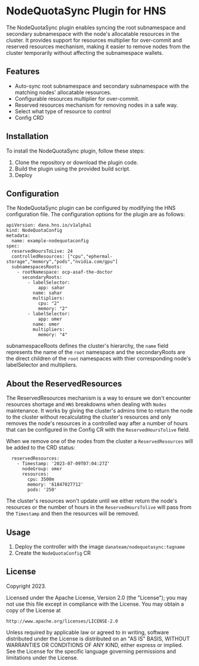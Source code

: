 # NodeQuotaSync Plugin for HNS

The NodeQuotaSync plugin enables syncing the root subnamespace and secondary subnamespace with the node's allocatable resources in the cluster. It provides support for resources multiplier for over-commit and reserved resources mechanism, making it easier to remove nodes from the cluster temporarily without affecting the subnamespace wallets.

## Features

- Auto-sync root subnamespace and secondary subnamespace with the matching nodes' allocatable resources.
- Configurable resources multiplier for over-commit.
- Reserved resources mechanism for removing nodes in a safe way.
- Select what type of resource to control
- Config CRD

## Installation

To install the NodeQuotaSync plugin, follow these steps:

1. Clone the repository or download the plugin code.
2. Build the plugin using the provided build script.
3. Deploy

## Configuration 

The NodeQuotaSync plugin can be configured by modifying the HNS configuration file. The configuration options for the plugin are as follows:

```
apiVersion: dana.hns.io/v1alpha1
kind: NodeQuotaConfig
metadata:
  name: example-nodequotaconfig
spec:
  reservedHoursToLive: 24
  controlledResources: ["cpu","ephermal-storage","memory","pods","nvidia.com/gpu"]
  subnamespacesRoots:
    - rootNamespace: ocp-asaf-the-doctor
      secondaryRoots:
        - labelSelector:
            app: sahar
          name: sahar
          multipliers:
            cpu: "2"
            memory: "2"
        - labelSelector:
            app: omer
          name: omer
          multipliers:
            memory: "4"
```

subnamespaceRoots defines the cluster's hierarchy, the `name` field represents the name of the `root` namespace and the secondaryRoots are the direct children of the `root` namespaces with thier corresponding node's labelSelector and multipliers.

## About the ReservedResources 

The ReservedResources mechanism is a way to ensure we don't encounter resources shortage and `HNS` breakdowns when dealing with 
`Nodes` maintenance. It works by giving the cluster's admins time to return the node to the cluster without recalculating the cluster's resources and only removes the node's resources in a controlled way after a number of hours that can be configured in the Config CR with the `ReservedHoursTolive` field.

When we remove one of the nodes from the cluster a `ReservedResources` will be added to the CRD status:
```
  reservedResources:
    - Timestamp: '2023-07-09T07:04:27Z'
      nodeGroup: omer
      resources:
        cpu: 3500m
        memory: '61847027712'
        pods: '250'
```

The cluster's resources won't update until we either return the node's resources or the number of hours in the `ReservedHoursTolive` will pass from the `Timestamp` and then the resources will be removed.

## Usage

1. Deploy the controller with the image `danateam/nodequotasync:tagname`
2. Create the `NodeQuotaConfig` CR
 
## License

Copyright 2023.

Licensed under the Apache License, Version 2.0 (the "License");
you may not use this file except in compliance with the License.
You may obtain a copy of the License at

    http://www.apache.org/licenses/LICENSE-2.0

Unless required by applicable law or agreed to in writing, software
distributed under the License is distributed on an "AS IS" BASIS,
WITHOUT WARRANTIES OR CONDITIONS OF ANY KIND, either express or implied.
See the License for the specific language governing permissions and
limitations under the License.

